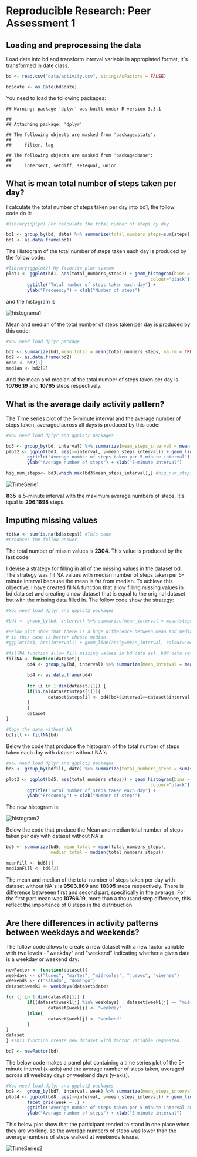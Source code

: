 # Reproducible Research: Peer Assessment 1


## Loading and preprocessing the data

Load date into bd  and transform interval variable in appropiated format, it´s transformed in date class.


```r
bd <- read.csv("data/activity.csv", stringsAsFactors = FALSE)

bd$date <- as.Date(bd$date)
```

You need to load the following packages:

```
## Warning: package 'dplyr' was built under R version 3.3.1
```

```
## 
## Attaching package: 'dplyr'
```

```
## The following objects are masked from 'package:stats':
## 
##     filter, lag
```

```
## The following objects are masked from 'package:base':
## 
##     intersect, setdiff, setequal, union
```

## What is mean total number of steps taken per day?

I calculate the total number of steps taken per day into bd1, the follow  
code do it:

```r
#library(dplyr) For calculate the total number of steps by day

bd1 <- group_by(bd, date) %>% summarize(total_numbers_steps=sum(steps))
bd1 <- as.data.frame(bd1)
```

The Histogram of the total number of steps taken each day is produced by the follow code:

```r
#library(ggplot2) My favorite plot system
plot1 <- ggplot(bd1, aes(total_numbers_steps)) + geom_histogram(bins = 9, fill="white",
                                                       colour="black") +
        ggtitle("Total number of steps taken each day") +
        ylab("Frecuency") + xlab("Number of steps")
```

and the histogram is

![histograma1](figures/plot1.jpg)


Mean and median of the total number of steps taken per day is produced by this code:

```r
#You need load dplyr package

bd2 <- summarize(bd1,mean_total = mean(total_numbers_steps, na.rm = TRUE), median_total = median(total_numbers_steps, na.rm = TRUE))
bd2 <- as.data.frame(bd2)
mean <- bd2[1]
median <- bd2[2]
```

And the mean and median of the total number of steps taken per day is **10766.19** and **10765** steps respectively.

## What is the average daily activity pattern?

The Time series plot of the 5-minute interval and the average number of steps taken, averaged across all days is produced by this code:


```r
#You need load dplyr and ggplot2 packages

bd3 <- group_by(bd, interval) %>% summarize(mean_steps_interval = mean(steps, na.rm = TRUE))
plot2 <- ggplot(bd3, aes(x=interval, y=mean_steps_interval)) + geom_line() +
        ggtitle("Average number of steps taken per 5-minute interval") +
        ylab("Average number of steps") + xlab("5-minute interval")

hig_num_steps<- bd3[which.max(bd3$mean_steps_interval),] #hig_num_steps object contains the following answer
```

![TimeSerie1](figures/plot2.jpg)

**835** is 5-minute interval with the maximum average numbers of steps, it's iqual to  **206.1698** steps.


## Imputing missing values


```r
totNA <- sum(is.na(bd$steps)) #This code
#produces the follow answer
```

The total number of missin values is **2304**. This value is produced by the last code:


I devise a strategy for filling in all of the missing values in the dataset bd. The strategy was fill NA values with median number of steps taken per 5-minute interval because the mean is far from median. To achieve this objective, I have created fillNA function that allow filling missing values in bd data set and creating a new dataset that is equal to the original dataset but with the missing data filled in. The follow code show the strategy:


```r
#You need load dplyr and ggplot2 packages

#bd4 <- group_by(bd, interval) %>% summarize(mean_interval = mean(steps, na.rm=TRUE), median_interval = median(steps, na.rm = TRUE))

#Below plot show that there is a huge difference between mean and median, so
# in this case is better choose median.
#ggplot(bd4, aes(interval)) + geom_line(aes(y=mean_interval, colour="mean_interval")) + geom_line(aes(y=median_interval, colour="median_interval"))

#fillNA function allow fill missing values in bd data set. bd4 data set is so important to fillNA performance
fillNA <- function(dataset){
        bd4 <- group_by(bd, interval) %>% summarize(mean_interval = mean(steps, na.rm=TRUE), median_interval = median(steps, na.rm = TRUE))
        
        bd4 <- as.data.frame(bd4)
        
        for (i in 1:dim(dataset)[1]) {
        if(is.na(dataset$steps[i])){
                dataset$steps[i] <- bd4[bd4$interval==dataset$interval[i],3]
        }
        }
        dataset
}

#Copy the data without NA
bdfill <- fillNA(bd) 
```


Below the code that produce the histogram of the total number of steps taken each day with dataset without NA´s


```r
#You need load dplyr and ggplot2 packages
bd5 <- group_by(bdfill, date) %>% summarize(total_numbers_steps = sum(steps))

plot3 <- ggplot(bd5, aes(total_numbers_steps)) + geom_histogram(bins = 9, fill="white",
                                                       colour="black") +
        ggtitle("Total number of steps taken each day") +
        ylab("Frecuency") + xlab("Number of steps")
```

The new histogram is:

![histogram2](figures/plot3.jpg)

Below the code that produce the Mean and median total number of steps taken per day with dataset without NA´s


```r
bd6 <- summarize(bd5, mean_total = mean(total_numbers_steps),
                 median_total = median(total_numbers_steps))

meanFill <- bd6[1]
medianFill <- bd6[2]
```

The mean and median of the total number of steps taken per day with dataset without NA´s is **9503.869** and **10395** steps respectively. There is difference betweeen first and second part, specifically in the average. For the first part mean was **10766.19**, more than a thousand step difference, this reflect the importance of 0 steps in the distribuction.



## Are there differences in activity patterns between weekdays and weekends?

The follow code allows to create a new dataset with a new factor variable with two levels - "weekday" and "weekend" indicating whether a given date is a weekday or weekend day:


```r
newFactor <- function(dataset){
weekdays <- c("lunes", "martes", "miércoles", "jueves", "viernes")
weekends <- c("sábado", "domingo")
dataset$week1 <- weekdays(dataset$date)

for (j in 1:dim(dataset)[1]) {
        if((dataset$week1[j] %in% weekdays) | dataset$week1[j] == "miércoles"){
                dataset$week[j] <- "weekday"
        }else{
                dataset$week[j] <- "weekend"
        }
}
dataset
} #This function create new dataset with factor variable requested.

bd7 <- newFactor(bd)
```

The below code makes a panel plot containing a time series plot of the 5-minute interval (x-axis) and the average number of steps taken, averaged across all weekday days or weekend days (y-axis). 


```r
#You need load dplyr and ggplot2 packages
bd8 <-  group_by(bd7, interval, week) %>% summarize(mean_steps_interval = mean(steps, na.rm = TRUE))
plot4 <- ggplot(bd8, aes(x=interval, y=mean_steps_interval)) + geom_line() +
        facet_grid(week ~ .) +
        ggtitle("Average number of steps taken per 5-minute interval and per week") +
        ylab("Average number of steps") + xlab("5-minute interval")
```

This below plot show that the participant tended to stand in one place when they are working, so the average numbers of steps was lower than the average numbers of steps walked at weekends leisure.

![TimeSeries2](figures/plot4.jpg)


